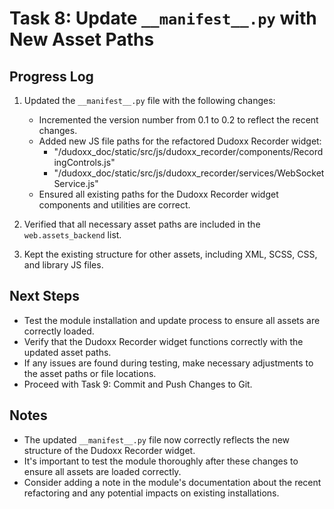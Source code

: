 # Task 8: Update `__manifest__.py` with New Asset Paths

## Progress Log

1. Updated the `__manifest__.py` file with the following changes:
   - Incremented the version number from 0.1 to 0.2 to reflect the recent changes.
   - Added new JS file paths for the refactored Dudoxx Recorder widget:
     - "/dudoxx_doc/static/src/js/dudoxx_recorder/components/RecordingControls.js"
     - "/dudoxx_doc/static/src/js/dudoxx_recorder/services/WebSocketService.js"
   - Ensured all existing paths for the Dudoxx Recorder widget components and utilities are correct.

2. Verified that all necessary asset paths are included in the `web.assets_backend` list.

3. Kept the existing structure for other assets, including XML, SCSS, CSS, and library JS files.

## Next Steps

- Test the module installation and update process to ensure all assets are correctly loaded.
- Verify that the Dudoxx Recorder widget functions correctly with the updated asset paths.
- If any issues are found during testing, make necessary adjustments to the asset paths or file locations.
- Proceed with Task 9: Commit and Push Changes to Git.

## Notes

- The updated `__manifest__.py` file now correctly reflects the new structure of the Dudoxx Recorder widget.
- It's important to test the module thoroughly after these changes to ensure all assets are loaded correctly.
- Consider adding a note in the module's documentation about the recent refactoring and any potential impacts on existing installations.